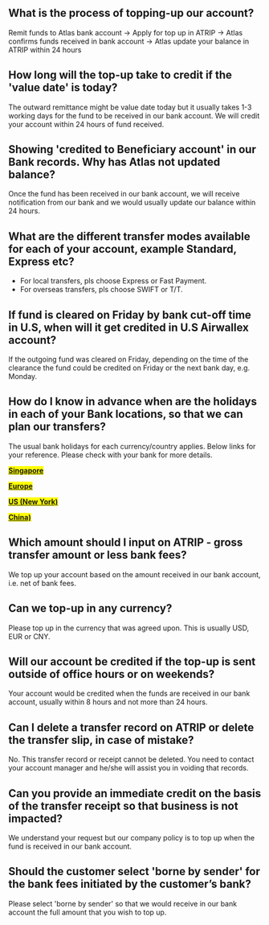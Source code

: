 ## **What is the process of topping-up our account?**

Remit funds to Atlas bank account -> Apply for top up in ATRIP -> Atlas confirms funds received in bank account -> Atlas update your balance in ATRIP within 24 hours


## **How long will the top-up take to credit if the 'value date' is today?**

The outward remittance might be value date today but it usually takes 1-3 working days for the fund to be received in our bank account. We will credit your account within 24 hours of fund received.


## **Showing 'credited to Beneficiary account' in our Bank records. Why has Atlas not updated balance?**

Once the fund has been received in our bank account, we will receive notification from our bank and we would usually update our balance within 24 hours.


## **What are the different transfer modes available for each of your account, example Standard, Express etc?**

  - For local transfers, pls choose Express or Fast Payment.
  - For overseas transfers, pls choose SWIFT or T/T.


## **If fund is cleared on Friday by bank cut-off time in U.S, when will it get credited in U.S Airwallex account?**

If the outgoing fund was cleared on Friday, depending on the time of the clearance the fund could be credited on Friday or the next bank day, e.g. Monday. 


## **How do I know in advance when are the holidays in each of your Bank locations, so that we can plan our transfers?**

The usual bank holidays for each currency/country applies. Below links for your reference. Please check with your bank for more details. 

<mark style="color:blue;">**[Singapore](https://www.mom.gov.sg/employment-practices/public-holidays)**<mark style="color:blue;"></mark>

<mark style="color:blue;">**[Europe](https://www.ecb.europa.eu/ecb/contacts/working-hours/html/index.en.html)**<mark style="color:blue;"></mark>

<mark style="color:blue;">**[US (New York)](https://www.newyorkfed.org/aboutthefed/holiday_schedule)**<mark style="color:blue;"></mark>

<mark style="color:blue;">**[China)](https://english.www.gov.cn/policies/latestreleases/202310/25/content_WS65387be8c6d0868f4e8e0a04.html)**<mark style="color:blue;"></mark>


## **Which amount should I input on ATRIP - gross transfer amount or less bank fees?**

We top up your account based on the amount received in our bank account, i.e. net of bank fees.


## **Can we top-up in any currency?**

Please top up in the currency that was agreed upon. This is usually USD, EUR or CNY.


## **Will our account be credited if the top-up is sent outside of office hours or on weekends?**

Your account would be credited when the funds are received in our bank account, usually within 8 hours and not more than 24 hours.


## **Can I delete a transfer record on ATRIP or delete the transfer slip, in case of mistake?**

No. This transfer record or receipt cannot be deleted. You need to contact your account manager and he/she will assist you in voiding that records.


## **Can you provide an immediate credit on the basis of the transfer receipt so that business is not impacted?**

We understand your request but our company policy is to top up when the fund is received in our bank account.


## **Should the customer select 'borne by sender' for the bank fees initiated by the customer’s bank?**

Please select 'borne by sender' so that we would receive in our bank account the full amount that you wish to top up.
